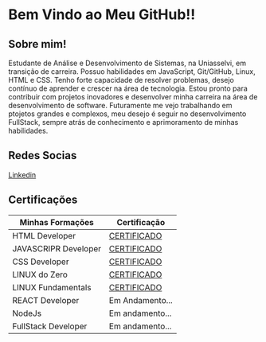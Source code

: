 # Bem Vindo ao Meu GitHub!!

## Sobre mim!

Estudante de Análise e Desenvolvimento de Sistemas, na Uniasselvi, em transição de carreira. Possuo habilidades em JavaScript, Git/GitHub, Linux, HTML e CSS. Tenho forte capacidade de resolver problemas, desejo contínuo de aprender e crescer na área de tecnologia. Estou pronto para contribuir com projetos inovadores e desenvolver minha carreira na área de desenvolvimento de software.
Futuramente me vejo trabalhando em ptojetos grandes e complexos, meu desejo é seguir no desenvolvimento FullStack, sempre atrás de conhecimento e aprimoramento de minhas habilidades.


## Redes Socias

[Linkedin](https://www.linkedin.com/in/luckkkkas/)


## Certificações

| Minhas Formações | Certificação |
| ---------------- | ------------ |
| HTML Developer | [CERTIFICADO](https://hermes.dio.me/certificates/cover/05489864.jpg)|
| JAVASCRIPR Developer | [CERTIFICADO](https://hermes.dio.me/certificates/cover/GCMRQJMF.jpg) |
| CSS Developer | [CERTIFICADO](https://hermes.dio.me/certificates/cover/9ECD4B41.jpg) |
| LINUX do Zero | [CERTIFICADO](https://hermes.dio.me/certificates/cover/3OGMK2LD.jpg) |
| LINUX Fundamentals | [CERTIFICADO](https://hermes.dio.me/certificates/cover/264724C1.jpg) |
| REACT Developer| Em Andamento... |
| NodeJs | Em andamento... |
| FullStack Developer | Em andamento... |


<!--
**luckkkkas/luckkkkas** is a ✨ _special_ ✨ repository because its `README.md` (this file) appears on your GitHub profile.

Here are some ideas to get you started:

- 🔭 I’m currently working on ...
- 🌱 I’m currently learning ...
- 👯 I’m looking to collaborate on ...
- 🤔 I’m looking for help with ...
- 💬 Ask me about ...
- 📫 How to reach me: ...
- 😄 Pronouns: ...
- ⚡ Fun fact: ...
-->
